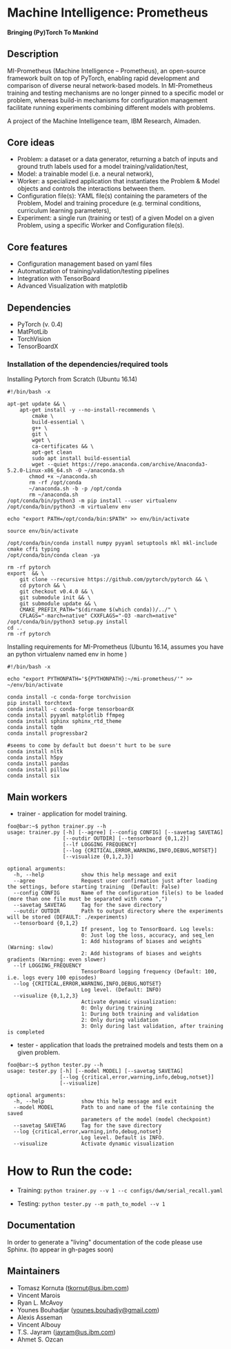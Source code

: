 
# Machine Intelligence: Prometheus

#### Bringing (Py)Torch To Mankind

## Description

MI-Prometheus (Machine Intelligence – Prometheus), an open-source framework built on top of PyTorch, enabling rapid development and comparison of diverse neural network-based models. In MI-Prometheus training and testing mechanisms are no longer pinned to a specific model or problem, whereas build-in mechanisms for configuration management facilitate running experiments combining different models with problems.

A project of the Machine Intelligence team, IBM Research, Almaden.


## Core ideas

   * Problem: a dataset or a data generator, returning a batch of inputs and ground truth labels used for a model training/validation/test,
   * Model: a trainable model (i.e. a neural network),
   * Worker: a specialized application that instantiates the Problem \& Model objects and controls the interactions between them.
   * Configuration file(s): YAML file(s) containing the parameters of the Problem, Model and training procedure (e.g. terminal conditions, curriculum learning parameters),
   * Experiment: a single run (training or test) of a given Model on a given Problem, using a specific Worker and Configuration file(s).

## Core features

   * Configuration management based on yaml files
   * Automatization of training/validation/testing pipelines
   * Integration with TensorBoard
   * Advanced Visualization with matplotlib

## Dependencies

   * PyTorch (v. 0.4)
   * MatPlotLib
   * TorchVision
   * TensorBoardX

### Installation of the dependencies/required tools

Installing Pytorch from Scratch (Ubuntu 16.14)

    #!/bin/bash -x

    apt-get update && \
        apt-get install -y --no-install-recommends \
            cmake \
            build-essential \
            g++ \
            git \
            wget \
            ca-certificates && \
            apt-get clean 
            sudo apt install build-essential
            wget --quiet https://repo.anaconda.com/archive/Anaconda3-5.2.0-Linux-x86_64.sh -O ~/anaconda.sh
           chmod +x ~/anaconda.sh
           rm -rf /opt/conda
           ~/anaconda.sh -b -p /opt/conda
           rm ~/anaconda.sh
    /opt/conda/bin/python3 -m pip install --user virtualenv
    /opt/conda/bin/python3 -m virtualenv env

    echo "export PATH=/opt/conda/bin:$PATH" >> env/bin/activate

    source env/bin/activate

    /opt/conda/bin/conda install numpy pyyaml setuptools mkl mkl-include cmake cffi typing
    /opt/conda/bin/conda clean -ya

    rm -rf pytorch
    export  && \
        git clone --recursive https://github.com/pytorch/pytorch && \
        cd pytorch && \
        git checkout v0.4.0 && \
        git submodule init && \
        git submodule update && \
        CMAKE_PREFIX_PATH="$(dirname $(which conda))/../" \
        CFLAGS="-march=native" CXXFLAGS="-O3 -march=native" /opt/conda/bin/python3 setup.py install
    cd ..
    rm -rf pytorch

Installing requirements for MI-Prometheus (Ubuntu 16.14, assumes you have an python virtualenv named env in home )

    #!/bin/bash -x

    echo "export PYTHONPATH='${PYTHONPATH}:~/mi-prometheus/'" >> ~/env/bin/activate

    conda install -c conda-forge torchvision
    pip install torchtext
    conda install -c conda-forge tensorboardX
    conda install pyyaml matplotlib ffmpeg
    conda install sphinx sphinx_rtd_theme
    conda install tqdm
    conda install progressbar2

    #seems to come by default but doesn't hurt to be sure
    conda install nltk
    conda install h5py
    conda install pandas
    conda install pillow
    conda install six

## Main workers

   * trainer - application for model training.

```console
foo@bar:~$ python trainer.py --h
usage: trainer.py [-h] [--agree] [--config CONFIG] [--savetag SAVETAG]
                  [--outdir OUTDIR] [--tensorboard {0,1,2}]
                  [--lf LOGGING_FREQUENCY]
                  [--log {CRITICAL,ERROR,WARNING,INFO,DEBUG,NOTSET}]
                  [--visualize {0,1,2,3}]

optional arguments:
  -h, --help            show this help message and exit
  --agree               Request user confirmation just after loading the settings, before starting training  (Default: False)
  --config CONFIG       Name of the configuration file(s) to be loaded (more than one file must be separated with coma ",")
  --savetag SAVETAG     Tag for the save directory
  --outdir OUTDIR       Path to output directory where the experiments will be stored (DEFAULT: ./experiments)
  --tensorboard {0,1,2}
                        If present, log to TensorBoard. Log levels:
                        0: Just log the loss, accuracy, and seq_len
                        1: Add histograms of biases and weights (Warning: slow)
                        2: Add histograms of biases and weights gradients (Warning: even slower)
  --lf LOGGING_FREQUENCY
                        TensorBoard logging frequency (Default: 100, i.e. logs every 100 episodes)
  --log {CRITICAL,ERROR,WARNING,INFO,DEBUG,NOTSET}
                        Log level. (Default: INFO)
  --visualize {0,1,2,3}
                        Activate dynamic visualization:
                        0: Only during training
                        1: During both training and validation
                        2: Only during validation
                        3: Only during last validation, after training is completed
```

   * tester - application that loads the pretrained models and tests them on a given problem.

```console
foo@bar:~$ python tester.py --h
usage: tester.py [-h] [--model MODEL] [--savetag SAVETAG]
                 [--log {critical,error,warning,info,debug,notset}]
                 [--visualize]

optional arguments:
  -h, --help            show this help message and exit
  --model MODEL         Path to and name of the file containing the saved
                        parameters of the model (model checkpoint)
  --savetag SAVETAG     Tag for the save directory
  --log {critical,error,warning,info,debug,notset}
                        Log level. Default is INFO.
  --visualize           Activate dynamic visualization
```


# How to Run the code: 
   * Training: ```python trainer.py --v 1 --c configs/dwm/serial_recall.yaml```

   * Testing:  ```python tester.py --m path_to_model --v 1```


## Documentation

In order to generate a "living" documentation of the code please use Sphinx. (to appear in gh-pages soon)

## Maintainers

* Tomasz Kornuta (tkornut@us.ibm.com)
* Vincent Marois
* Ryan L. McAvoy
* Younes Bouhadjar (younes.bouhadjy@gmail.com)
* Alexis Asseman
* Vincent Albouy
* T.S. Jayram (jayram@us.ibm.com)
* Ahmet S. Ozcan

